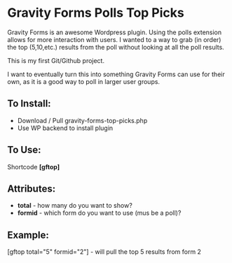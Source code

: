 Gravity Forms Polls Top Picks
==============================

Gravity Forms is an awesome Wordpress plugin. Using the polls extension allows for more interaction with users. I wanted to a way to grab (in order) the top (5,10,etc.) results from the poll without looking at all the poll results.

This is my first Git/Github project.

I want to eventually turn this into something Gravity Forms can use for their own, as it is a good way to poll in larger user groups.


To Install:
-----------
* Download / Pull gravity-forms-top-picks.php
* Use WP backend to install plugin

To Use:
-------
Shortcode **[gftop]**

Attributes:
-----------
* **total** - how many do you want to show?
* **formid** - which form do you want to use (mus be a poll)?

Example:
--------
[gftop total="5" formid="2"] - will pull the top 5 results from form 2
